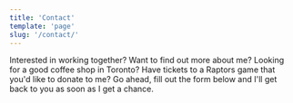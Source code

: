 ```yaml
---
title: 'Contact'
template: 'page'
slug: '/contact/'
---
```


Interested in working together? Want to find out more about me? Looking for a good coffee shop in Toronto? Have tickets to a Raptors game that you'd like to donate to me? Go ahead, fill out the form below and I'll get back to you as soon as I get a chance.

<br></br>
<contact-form></contact-form>

<div style="text-align: center">
    <social></social>
    <copyright></copyright>
</div>
